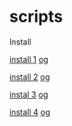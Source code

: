 # scripts

Install

[install 1](https://github.com/motoonepower/scripts/raw/main/BypassAllShortlinks.user.js)   [og](https://greasyfork.org/scripts/431691-bypass-all-shortlinks/code/Bypass%20All%20Shortlinks.user.js)

[install 2](https://github.com/motoonepower/scripts/raw/main/AdditionalBypass.user.js)   [og](https://greasyfork.org/scripts/443888-additional-bypass/code/Additional%20Bypass.user.js)

[instal 3](https://github.com/motoonepower/scripts/raw/main/all-popups-blocker-and-recaptcha-solver.user.js)   [og](https://greasyfork.org/scripts/439683-all-popups-blocker-and-recaptcha-solver/code/All%20Popups%20Blocker%20and%20reCAPTCHA%20Solver.user.js)

[install 4](https://github.com/motoonepower/scripts/raw/main/dropgalaxy.user.js)   [og](https://github.com/jaygohil15/DropGalaxy.com-Bypass-Dynamic-click)
